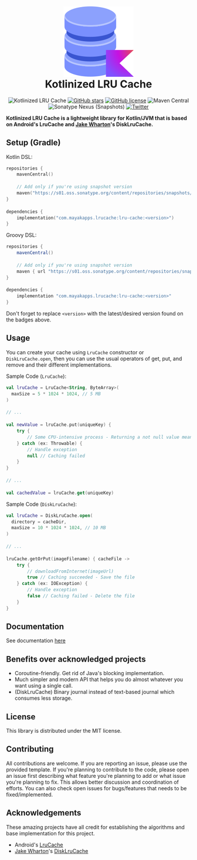 <br />

<div align="center">
    <img src="res/logo.png" alt="Logo"/>
</div>

<h1 align="center" style="margin-top: 0;">Kotlinized LRU Cache</h1>

<div align="center">

![Kotlinized LRU Cache](https://img.shields.io/badge/Kotlinized-LRU%20Cache-blue?logo=kotlin)
[![GitHub stars](https://img.shields.io/github/stars/MayakaApps/KotlinizedLruCache)](https://github.com/MayakaApps/KotlinizedLruCache/stargazers)
[![GitHub license](https://img.shields.io/github/license/MayakaApps/KotlinizedLruCache)](https://github.com/MayakaApps/KotlinizedLruCache/blob/main/LICENSE)
![Maven Central](https://img.shields.io/maven-central/v/com.mayakapps.lrucache/lru-cache)
![Sonatype Nexus (Snapshots)](https://img.shields.io/nexus/s/com.mayakapps.lrucache/lru-cache?server=https%3A%2F%2Fs01.oss.sonatype.org)
[![Twitter](https://img.shields.io/twitter/url?style=social&url=https%3A%2F%2Fgithub.com%2FMayakaApps%2FKotlinizedLruCache)](https://twitter.com/intent/tweet?text=Kotlinized%20LRU%20Cache%20is%20a%20lightweight%20library%20for%20Kotlin%2FJVM%20that%20is%20based%20on%20Android%27s%20LruCache%20and%20Jake%20Wharton%27s%20DiskLruCache.&url=https%3A%2F%2Fgithub.com%2FMayakaApps%2FKotlinizedLruCache)

</div>

**Kotlinized LRU Cache is a lightweight library for Kotlin/JVM that is based on Android's LruCache and [Jake Wharton](https://github.com/JakeWharton)'s DiskLruCache.**

## Setup (Gradle)

Kotlin DSL:

```kotlin
repositories {
    mavenCentral()

    // Add only if you're using snapshot version
    maven("https://s01.oss.sonatype.org/content/repositories/snapshots/")
}

dependencies {
    implementation("com.mayakapps.lrucache:lru-cache:<version>")
}
```

Groovy DSL:

```gradle
repositories {
    mavenCentral()
    
    // Add only if you're using snapshot version
    maven { url "https://s01.oss.sonatype.org/content/repositories/snapshots/" }
}

dependencies {
    implementation "com.mayakapps.lrucache:lru-cache:<version>"
}
```

Don't forget to replace `<version>` with the latest/desired version found on the badges above.

## Usage

You can create your cache using `LruCache` constructor or `DiskLruCache.open`, then you can use the usual operators of get, put, and remove and their different implementations.

Sample Code (`LruCache`):

```kotlin
val lruCache = LruCache<String, ByteArray>(
  maxSize = 5 * 1024 * 1024, // 5 MB
)

// ...

val newValue = lruCache.put(uniqueKey) {
    try {
        // Some CPU-intensive process - Returning a not null value means success
    } catch (ex: Throwable) {
        // Handle exception
        null // Caching failed
    }
}

// ...

val cachedValue = lruCache.get(uniqueKey)

```

Sample Code (`DiskLruCache`):

```kotlin
val lruCache = DiskLruCache.open(
  directory = cacheDir,
  maxSize = 10 * 1024 * 1024, // 10 MB
)

// ...

lruCache.getOrPut(imageFilename) { cacheFile ->
    try {
        // downloadFromInternet(imageUrl)
        true // Caching succeeded - Save the file
    } catch (ex: IOException) {
        // Handle exception
        false // Caching failed - Delete the file
    }
}
```

## Documentation

See documentation [here](https://mayakaapps.github.io/KotlinizedLruCache/lrucache/com.mayakapps.lrucache/index.html)

## Benefits over acknowledged projects

* Coroutine-friendly. Get rid of Java's blocking implementation.
* Much simpler and modern API that helps you do almost whatever you want using a single call.
* (DiskLruCache) Binary journal instead of text-based journal which consumes less storage.

## License

This library is distributed under the MIT license.

## Contributing

All contributions are welcome. If you are reporting an issue, please use the provided template. If you're planning to
contribute to the code, please open an issue first describing what feature you're planning to add or what issue you're
planning to fix. This allows better discussion and coordination of efforts. You can also check open issues for
bugs/features that needs to be fixed/implemented.

## Acknowledgements

These amazing projects have all credit for establishing the algorithms and base implementation for this project.

* Android's [LruCache](https://developer.android.com/reference/android/util/LruCache)
* [Jake Wharton](https://github.com/JakeWharton)'s [DiskLruCache](https://github.com/JakeWharton/DiskLruCache)
